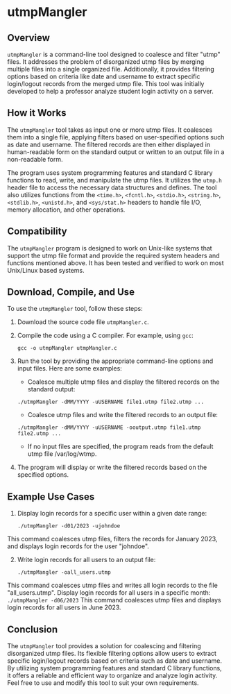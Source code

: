 # utmpMangler

## Overview

`utmpMangler` is a command-line tool designed to coalesce and filter "utmp" files. It addresses the problem of disorganized utmp files by merging multiple files into a single organized file. Additionally, it provides filtering options based on criteria like date and username to extract specific login/logout records from the merged utmp file. This tool was initially developed to help a professor analyze student login activity on a server.

## How it Works

The `utmpMangler` tool takes as input one or more utmp files. It coalesces them into a single file, applying filters based on user-specified options such as date and username. The filtered records are then either displayed in human-readable form on the standard output or written to an output file in a non-readable form.

The program uses system programming features and standard C library functions to read, write, and manipulate the utmp files. It utilizes the `utmp.h` header file to access the necessary data structures and defines. The tool also utilizes functions from the `<time.h>`, `<fcntl.h>`, `<stdio.h>`, `<string.h>`, `<stdlib.h>`, `<unistd.h>`, and `<sys/stat.h>` headers to handle file I/O, memory allocation, and other operations.

## Compatibility

The `utmpMangler` program is designed to work on Unix-like systems that support the utmp file format and provide the required system headers and functions mentioned above. It has been tested and verified to work on most Unix/Linux based systems.

## Download, Compile, and Use

To use the `utmpMangler` tool, follow these steps:

1. Download the source code file `utmpMangler.c`.

2. Compile the code using a C compiler. For example, using `gcc`:

   ```shell
   gcc -o utmpMangler utmpMangler.c
   ```

3. Run the tool by providing the appropriate command-line options and input files. Here are some examples:
    - Coalesce multiple utmp files and display the filtered records on the standard output:
    ```shell
    ./utmpMangler -dMM/YYYY -uUSERNAME file1.utmp file2.utmp ...
    ```
    - Coalesce utmp files and write the filtered records to an output file:
    ```shell
    ./utmpMangler -dMM/YYYY -uUSERNAME -ooutput.utmp file1.utmp file2.utmp ...
    ```
    - If no input files are specified, the program reads from the default utmp file /var/log/wtmp.
4. The program will display or write the filtered records based on the specified options.

## Example Use Cases

1. Display login records for a specific user within a given date range:
    ```
    ./utmpMangler -d01/2023 -ujohndoe
    ```
This command coalesces utmp files, filters the records for January 2023, and displays login records for the user "johndoe".

2. Write login records for all users to an output file:
    ```
    ./utmpMangler -oall_users.utmp
    ```
This command coalesces utmp files and writes all login records to the file "all_users.utmp".
Display login records for all users in a specific month:
    ```
    ./utmpMangler -d06/2023
    ```
This command coalesces utmp files and displays login records for all users in June 2023.
## Conclusion

The `utmpMangler` tool provides a solution for coalescing and filtering disorganized utmp files. Its flexible filtering options allow users to extract specific login/logout records based on criteria such as date and username. By utilizing system programming features and standard C library functions, it offers a reliable and efficient way to organize and analyze login activity. Feel free to use and modify this tool to suit your own requirements.


